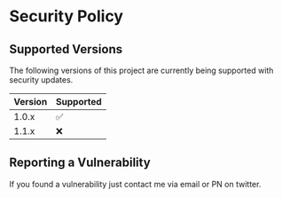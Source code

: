 # Security Policy

## Supported Versions

The following versions of this project are
currently being supported with security updates.

| Version | Supported          |
| ------- | ------------------ |
| 1.0.x   | :white_check_mark: |
| 1.1.x   | :x:                |

## Reporting a Vulnerability

If you found a vulnerability just contact me via email or PN on twitter.
